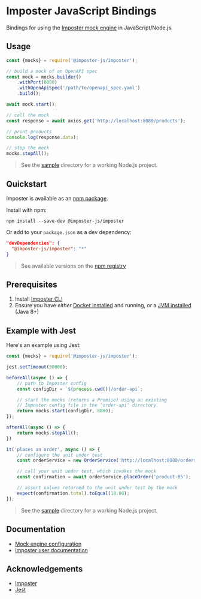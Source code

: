 Imposter JavaScript Bindings
============================

Bindings for using the [Imposter mock engine](https://github.com/outofcoffee/imposter/) in JavaScript/Node.js.

## Usage

```js
const {mocks} = require('@imposter-js/imposter');

// build a mock of an OpenAPI spec
const mock = mocks.builder()
    .withPort(8080)
    .withOpenApiSpec('/path/to/openapi_spec.yaml')
    .build();

await mock.start();

// call the mock
const response = await axios.get('http://localhost:8080/products');

// print products
console.log(response.data);

// stop the mock
mocks.stopAll();
```

> See the [sample](https://github.com/gatehill/imposter-js/tree/main/sample) directory for a working Node.js project.

## Quickstart

Imposter is available as an [npm package](https://www.npmjs.com/package/@imposter-js/imposter).

Install with npm:

    npm install --save-dev @imposter-js/imposter

Or add to your `package.json` as a dev dependency:

```json
"devDependencies": {
  "@imposter-js/imposter": "*"
}
```

> See available versions on the [npm registry](https://www.npmjs.com/package/@imposter-js/imposter?activeTab=versions)

## Prerequisites

1. Install [Imposter CLI](https://github.com/gatehill/imposter-cli/blob/main/docs/install.md)
2. Ensure you have _either_ [Docker installed](https://docs.docker.com/get-docker/) and running, or a [JVM installed](https://github.com/gatehill/imposter-cli/blob/main/docs/install_jvm.md) (Java 8+)

## Example with Jest

Here's an example using Jest:

```js
const {mocks} = require('@imposter-js/imposter');

jest.setTimeout(30000);

beforeAll(async () => {
    // path to Imposter config
    const configDir = `${process.cwd()}/order-api`;

    // start the mocks (returns a Promise) using an existing
    // Imposter config file in the 'order-api' directory
    return mocks.start(configDir, 8080);
});

afterAll(async () => {
    return mocks.stopAll();
})

it('places an order', async () => {
    // configure the unit under test
    const orderService = new OrderService('http://localhost:8080/orders');

    // call your unit under test, which invokes the mock
    const confirmation = await orderService.placeOrder('product-05');

    // assert values returned to the unit under test by the mock
    expect(confirmation.total).toEqual(18.00);
});
```

> See the [sample](https://github.com/gatehill/imposter-js/tree/main/sample) directory for a working Node.js project.

## Documentation

- [Mock engine configuration](https://github.com/gatehill/imposter-js/blob/main/docs/config.md)
- [Imposter user documentation](https://outofcoffee.github.io/imposter)

## Acknowledgements

- [Imposter](https://github.com/outofcoffee/imposter)
- [Jest](https://jestjs.io/)
